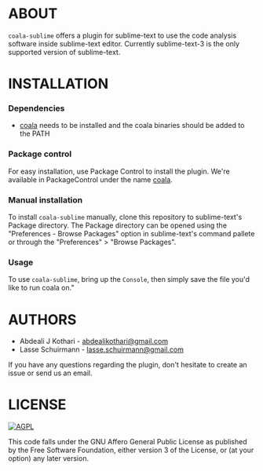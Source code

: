 ABOUT
=====

`coala-sublime` offers a plugin for sublime-text to use the
code analysis software inside sublime-text editor. Currently
sublime-text-3 is the only supported version of sublime-text.

INSTALLATION
============

### Dependencies
 - [coala](https://github.com/coala-analyzer/coala) needs to be
   installed and the coala binaries should be added to the PATH

### Package control
For easy installation, use Package Control to install the plugin.
We're available in PackageControl under the name
[coala](https://packagecontrol.io/packages/coala).

### Manual installation
To install `coala-sublime` manually, clone this repository to
sublime-text's Package directory. The Package directory can
be opened using the "Preferences - Browse Packages" option
in sublime-text's command pallete or through the
"Preferences" > "Browse Packages".

### Usage

To use `coala-sublime`, bring up the `Console`, 
then simply save the file you'd like to run coala
on."

AUTHORS
=======

 - Abdeali J Kothari - <abdealikothari@gmail.com>
 - Lasse Schuirmann - <lasse.schuirmann@gmail.com>

If you have any questions regarding the plugin, don't hesitate
to create an issue or send us an email.

LICENSE
=======

[![AGPL](https://img.shields.io/github/license/coala-analyzer/coala.svg)](https://www.gnu.org/licenses/agpl-3.0.html)

This code falls under the GNU Affero General Public License as
published by the Free Software Foundation, either version 3 of
the License, or (at your option) any later version.
